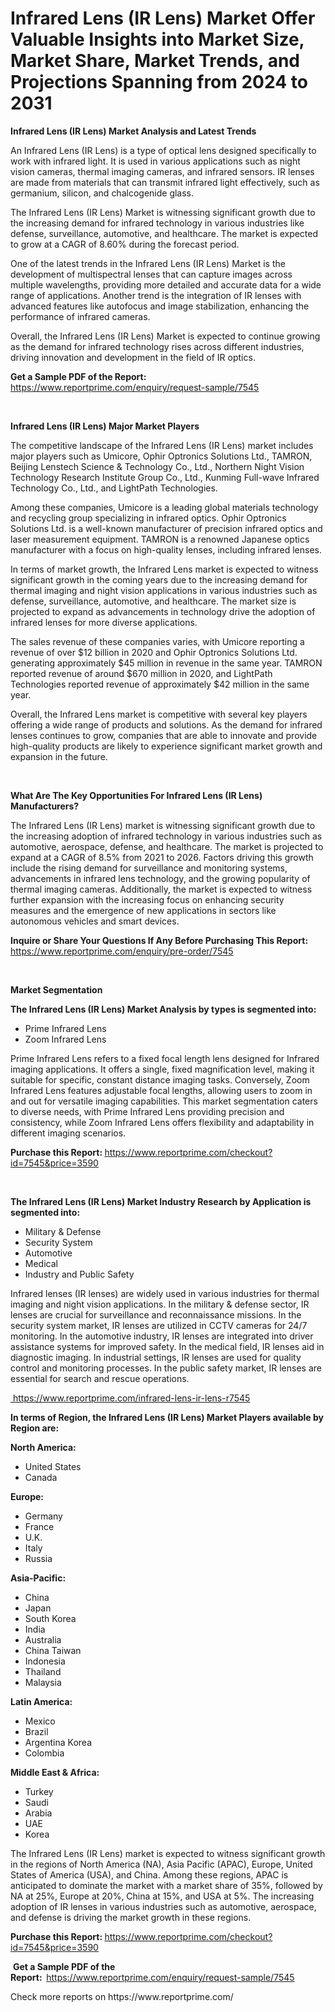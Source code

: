 <p><h1>Infrared Lens (IR Lens) Market Offer Valuable Insights into Market Size, Market Share, Market Trends, and Projections Spanning from 2024 to 2031</h1></p><p><strong>Infrared Lens (IR Lens) Market Analysis and Latest Trends</strong></p>
<p><p>An Infrared Lens (IR Lens) is a type of optical lens designed specifically to work with infrared light. It is used in various applications such as night vision cameras, thermal imaging cameras, and infrared sensors. IR lenses are made from materials that can transmit infrared light effectively, such as germanium, silicon, and chalcogenide glass.</p><p>The Infrared Lens (IR Lens) Market is witnessing significant growth due to the increasing demand for infrared technology in various industries like defense, surveillance, automotive, and healthcare. The market is expected to grow at a CAGR of 8.60% during the forecast period.</p><p>One of the latest trends in the Infrared Lens (IR Lens) Market is the development of multispectral lenses that can capture images across multiple wavelengths, providing more detailed and accurate data for a wide range of applications. Another trend is the integration of IR lenses with advanced features like autofocus and image stabilization, enhancing the performance of infrared cameras.</p><p>Overall, the Infrared Lens (IR Lens) Market is expected to continue growing as the demand for infrared technology rises across different industries, driving innovation and development in the field of IR optics.</p></p>
<p><strong>Get a Sample PDF of the Report:&nbsp;</strong> <a href="https://www.reportprime.com/enquiry/request-sample/7545">https://www.reportprime.com/enquiry/request-sample/7545</a></p>
<p>&nbsp;</p>
<p><strong>Infrared Lens (IR Lens) Major Market Players</strong></p>
<p><p>The competitive landscape of the Infrared Lens (IR Lens) market includes major players such as Umicore, Ophir Optronics Solutions Ltd., TAMRON, Beijing Lenstech Science & Technology Co., Ltd., Northern Night Vision Technology Research Institute Group Co., Ltd., Kunming Full-wave Infrared Technology Co., Ltd., and LightPath Technologies. </p><p>Among these companies, Umicore is a leading global materials technology and recycling group specializing in infrared optics. Ophir Optronics Solutions Ltd. is a well-known manufacturer of precision infrared optics and laser measurement equipment. TAMRON is a renowned Japanese optics manufacturer with a focus on high-quality lenses, including infrared lenses. </p><p>In terms of market growth, the Infrared Lens market is expected to witness significant growth in the coming years due to the increasing demand for thermal imaging and night vision applications in various industries such as defense, surveillance, automotive, and healthcare. The market size is projected to expand as advancements in technology drive the adoption of infrared lenses for more diverse applications.</p><p>The sales revenue of these companies varies, with Umicore reporting a revenue of over $12 billion in 2020 and Ophir Optronics Solutions Ltd. generating approximately $45 million in revenue in the same year. TAMRON reported revenue of around $670 million in 2020, and LightPath Technologies reported revenue of approximately $42 million in the same year.</p><p>Overall, the Infrared Lens market is competitive with several key players offering a wide range of products and solutions. As the demand for infrared lenses continues to grow, companies that are able to innovate and provide high-quality products are likely to experience significant market growth and expansion in the future.</p></p>
<p>&nbsp;</p>
<p><strong>What Are The Key Opportunities For Infrared Lens (IR Lens) Manufacturers?</strong></p>
<p><p>The Infrared Lens (IR Lens) market is witnessing significant growth due to the increasing adoption of infrared technology in various industries such as automotive, aerospace, defense, and healthcare. The market is projected to expand at a CAGR of 8.5% from 2021 to 2026. Factors driving this growth include the rising demand for surveillance and monitoring systems, advancements in infrared lens technology, and the growing popularity of thermal imaging cameras. Additionally, the market is expected to witness further expansion with the increasing focus on enhancing security measures and the emergence of new applications in sectors like autonomous vehicles and smart devices.</p></p>
<p><strong>Inquire or Share Your Questions If Any Before Purchasing This Report:</strong> <a href="https://www.reportprime.com/enquiry/pre-order/7545">https://www.reportprime.com/enquiry/pre-order/7545</a></p>
<p>&nbsp;</p>
<p><strong>Market Segmentation</strong></p>
<p><strong>The Infrared Lens (IR Lens) Market Analysis by types is segmented into:</strong></p>
<p><ul><li>Prime Infrared Lens</li><li>Zoom Infrared Lens</li></ul></p>
<p><p>Prime Infrared Lens refers to a fixed focal length lens designed for Infrared imaging applications. It offers a single, fixed magnification level, making it suitable for specific, constant distance imaging tasks. Conversely, Zoom Infrared Lens features adjustable focal lengths, allowing users to zoom in and out for versatile imaging capabilities. This market segmentation caters to diverse needs, with Prime Infrared Lens providing precision and consistency, while Zoom Infrared Lens offers flexibility and adaptability in different imaging scenarios.</p></p>
<p><strong>Purchase this Report:&nbsp;</strong><a href="https://www.reportprime.com/checkout?id=7545&price=3590">https://www.reportprime.com/checkout?id=7545&price=3590</a></p>
<p>&nbsp;</p>
<p><strong>The Infrared Lens (IR Lens) Market Industry Research by Application is segmented into:</strong></p>
<p><ul><li>Military & Defense</li><li>Security System</li><li>Automotive</li><li>Medical</li><li>Industry and Public Safety</li></ul></p>
<p><p>Infrared lenses (IR lenses) are widely used in various industries for thermal imaging and night vision applications. In the military & defense sector, IR lenses are crucial for surveillance and reconnaissance missions. In the security system market, IR lenses are utilized in CCTV cameras for 24/7 monitoring. In the automotive industry, IR lenses are integrated into driver assistance systems for improved safety. In the medical field, IR lenses aid in diagnostic imaging. In industrial settings, IR lenses are used for quality control and monitoring processes. In the public safety market, IR lenses are essential for search and rescue operations.</p></p>
<p><a href="https://www.reportprime.com/infrared-lens-ir-lens-r7545">&nbsp;https://www.reportprime.com/infrared-lens-ir-lens-r7545</a></p>
<p><strong>In terms of Region, the Infrared Lens (IR Lens) Market Players available by Region are:</strong></p>
<p>
    <p> <strong> North America: </strong>
        <ul>
            <li>United States</li>
            <li>Canada</li>
        </ul>
        </p> 
    <p> <strong> Europe: </strong>
        <ul>
            <li>Germany</li>
            <li>France</li>
            <li>U.K.</li>
            <li>Italy</li>
            <li>Russia</li>
        </ul>
        </p> 
    <p> <strong> Asia-Pacific: </strong>
        <ul>
            <li>China</li>
            <li>Japan</li>
            <li>South Korea</li>
            <li>India</li>
            <li>Australia</li>
            <li>China Taiwan</li>
            <li>Indonesia</li>
            <li>Thailand</li>
            <li>Malaysia</li>
        </ul>
        </p> 
    <p> <strong> Latin America: </strong>
        <ul>
            <li>Mexico</li>
            <li>Brazil</li>
            <li>Argentina Korea</li>
            <li>Colombia</li>
        </ul>
        </p> 
    <p> <strong> Middle East & Africa: </strong>
        <ul>
            <li>Turkey</li>
            <li>Saudi</li>
            <li>Arabia</li>
            <li>UAE</li>
            <li>Korea</li>
        </ul>
    </p>
    </p>
<p><p>The Infrared Lens (IR Lens) market is expected to witness significant growth in the regions of North America (NA), Asia Pacific (APAC), Europe, United States of America (USA), and China. Among these regions, APAC is anticipated to dominate the market with a market share of 35%, followed by NA at 25%, Europe at 20%, China at 15%, and USA at 5%. The increasing adoption of IR lenses in various industries such as automotive, aerospace, and defense is driving the market growth in these regions.</p></p>
<p><strong>Purchase this Report: </strong><a href="https://www.reportprime.com/checkout?id=7545&price=3590">https://www.reportprime.com/checkout?id=7545&price=3590</a></p>
<p>&nbsp;<strong>Get a Sample PDF of the Report:&nbsp;&nbsp;</strong><a href="https://www.reportprime.com/enquiry/request-sample/7545">https://www.reportprime.com/enquiry/request-sample/7545</a></p>
<p><strong></strong></p>
<p>Check more reports on https://www.reportprime.com/</p>